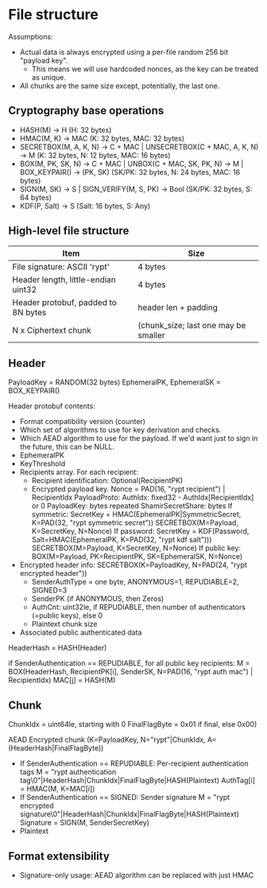 # File structure
Assumptions:
 * Actual data is always encrypted using a per-file random 256 bit "payload key".
   * This means we will use hardcoded nonces, as the key can be treated as unique.
 * All chunks are the same size except, potentially, the last one.

## Cryptography base operations
 * HASH(M) -> H  (H: 32 bytes)
 * HMAC(M, K) -> MAC  (K: 32 bytes, MAC: 32 bytes)
 * SECRETBOX(M, A, K, N) -> C + MAC | UNSECRETBOX(C + MAC, A, K, N) -> M   (K: 32 bytes, N: 12 bytes, MAC: 16 bytes)
 * BOX(M, PK, SK, N) -> C + MAC     | UNBOX(C + MAC, SK, PK, N) -> M   | BOX_KEYPAIR() -> (PK, SK)   (SK/PK: 32 bytes, N: 24 bytes, MAC: 16 bytes)
 * SIGN(M, SK) -> S                 | SIGN_VERIFY(M, S, PK) -> Bool   (SK/PK: 32 bytes, S: 64 bytes)
 * KDF(P, Salt) -> S   (Salt: 16 bytes, S: Any)

## High-level file structure

| Item                                             | Size         |
|--------------------------------------------------|--------------| 
| File signature: ASCII 'rypt'                     | 4 bytes      |
| Header length, little-endian uint32              | 4 bytes      |
| Header protobuf, padded to 8N bytes              | header len + padding |
| N x Ciphertext chunk                             | (chunk_size; last one may be smaller |

## Header 
 
PayloadKey = RANDOM(32 bytes)
EphemeralPK, EphemeralSK = BOX_KEYPAIR()

Header protobuf contents:
 * Format compatibility version (counter)
 * Which set of algorithms to use for key derivation and checks.
 * Which AEAD algorithm to use for the payload. If we'd want just to sign in the future, this can be NULL.
 * EphemeralPK
 * KeyThreshold
 * Recipients array. For each recipient:
   * Recipient identification: Optional(RecipientPK)
   * Encrypted payload key.
      Nonce = PAD(16, "rypt recipient") | RecipientIdx
      PayloadProto:
       AuthIdx: fixed32 - AuthIdx[RecipientIdx] or 0
       PayloadKey: bytes
       repeated ShamirSecretShare: bytes
      If symmetric:
        SecretKey = HMAC(EphemeralPK|SymmetricSecret, K=PAD(32, "rypt symmetric secret"))
        SECRETBOX(M=Payload, K=SecretKey, N=Nonce)
      If password:
        SecretKey = KDF(Password, Salt=HMAC(EphemeralPK, K=PAD(32, "rypt kdf salt")))
        SECRETBOX(M=Payload, K=SecretKey, N=Nonce)
      If public key:
        BOX(M=Payload, PK=RecipientPK, SK=EphemeralSK, N=Nonce)
 * Encrypted header info:
   SECRETBOX(K=PayloadKey, N=PAD(24, "rypt encrypted header"))  
     * SenderAuthType = one byte, ANONYMOUS=1, REPUDIABLE=2, SIGNED=3
     * SenderPK (if ANONYMOUS, then Zeros)
     * AuthCnt: uint32le, if REPUDIABLE, then number of authenticators (=public keys), else 0 
     * Plaintext chunk size
 * Associated public authenticated data

HeaderHash = HASH(Header)

if SenderAuthentication == REPUDIABLE, for all public key recipients:
  M = BOX(HeaderHash, RecipientPK[i], SenderSK, N=PAD(16, "rypt auth mac") | RecipientIdx)
  MAC[j] = HASH(M)

## Chunk
ChunkIdx = uint64le, starting with 0 
FinalFlagByte = 0x01 if final, else 0x00)
 
AEAD Encrypted chunk (K=PayloadKey, N="rypt"|ChunkIdx, A=(HeaderHash|FinalFlagByte))
   * If SenderAuthentication == REPUDIABLE: Per-recipient authentication tags
       M = "rypt authentication tag\0"|HeaderHash|ChunkIdx|FinalFlagByte|HASH(Plaintext)
       AuthTag[i] = HMAC(M, K=MAC[i])
   * If SenderAuthentication == SIGNED: Sender signature
       M = "rypt encrypted signature\0"|HeaderHash|ChunkIdx|FinalFlagByte|HASH(Plaintext)
       Signature = SIGN(M, SenderSecretKey)
   * Plaintext 
 

 
## Format extensibility
 * Signature-only usage: AEAD algorithm can be replaced with just HMAC 

